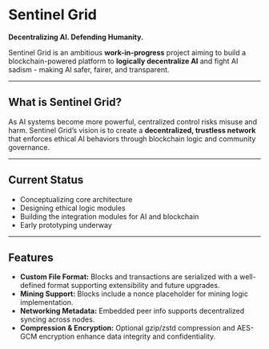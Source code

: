 # Sentinel Grid

**Decentralizing AI. Defending Humanity.**

Sentinel Grid is an ambitious **work-in-progress** project aiming to build a blockchain-powered platform to **logically decentralize AI** and fight AI sadism - making AI safer, fairer, and transparent.

---

## What is Sentinel Grid?

As AI systems become more powerful, centralized control risks misuse and harm. Sentinel Grid’s vision is to create a **decentralized, trustless network** that enforces ethical AI behaviors through blockchain logic and community governance.

---

## Current Status

- Conceptualizing core architecture  
- Designing ethical logic modules  
- Building the integration modules for AI and blockchain
- Early prototyping underway

---

## Features

- **Custom File Format:** Blocks and transactions are serialized with a well-defined format supporting extensibility and future upgrades.  
- **Mining Support:** Blocks include a nonce placeholder for mining logic implementation.  
- **Networking Metadata:** Embedded peer info supports decentralized syncing across nodes.  
- **Compression & Encryption:** Optional gzip/zstd compression and AES-GCM encryption enhance data integrity and confidentiality.  


